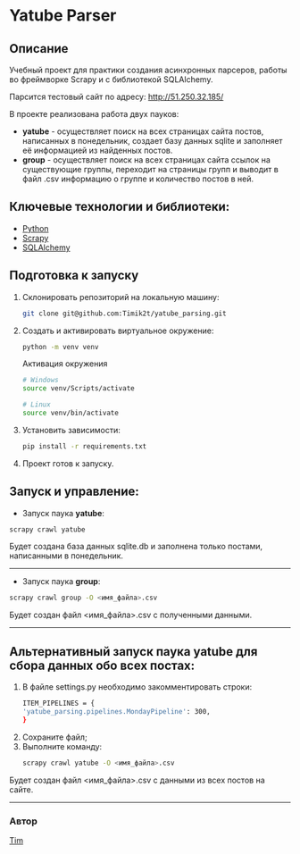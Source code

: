 # Yatube Parser

## Описание

Учебный проект для практики создания асинхронных парсеров, работы во фреймворке Scrapy и с библиотекой SQLAlchemy.

Парсится тестовый сайт по адресу: http://51.250.32.185/

В проекте реализована работа двух пауков:
- **yatube** - осуществляет поиск на всех страницах сайта постов, написанных в понедельник, создает базу данных sqlite и заполняет её информацией из найденных постов.
- **group** - осуществляет поиск на всех страницах сайта ссылок на существующие группы, переходит на страницы групп и выводит в файл .csv информацию о группе и количество постов в ней.

## Ключевые технологии и библиотеки:
- [Python](https://www.python.org/)
- [Scrapy](https://pypi.org/project/Scrapy/)
- [SQLAlchemy](https://pypi.org/project/SQLAlchemy/)

## Подготовка к запуску

1. Склонировать репозиторий на локальную машину:

    ```bash
    git clone git@github.com:Timik2t/yatube_parsing.git
    ```

2. Создать и активировать виртуальное окружение:

    ```bash
    python -m venv venv
    ```

    Активация окружения
    ```bash
    # Windows
    source venv/Scripts/activate
    ```
    ```bash
    # Linux
    source venv/bin/activate
    ```
3. Установить зависимости:

    ```bash
    pip install -r requirements.txt
    ```
3. Проект готов к запуску.

## Запуск и управление:
- Запуск паука **yatube**:
```bash
scrapy crawl yatube
```
Будет создана база данных sqlite.db и заполнена только постами, написанными в понедельник.

---

- Запуск паука **group**:
```bash
scrapy crawl group -O <имя_файла>.csv
```
Будет создан файл <имя_файла>.csv с полученными данными.

---

## Альтернативный запуск паука **yatube** для сбора данных обо всех постах:
1. В файле settings.py необходимо закомментировать строки:
    ```bash
    ITEM_PIPELINES = {
    'yatube_parsing.pipelines.MondayPipeline': 300,
    }
    ```
2. Сохраните файл;
3. Выполните команду:
    ```bash
    scrapy crawl yatube -O <имя_файла>.csv
    ```
Будет создан файл <имя_файла>.csv с данными из всех постов на сайте.

---

### Автор
[Tim](https://github.com/Timik2t)

